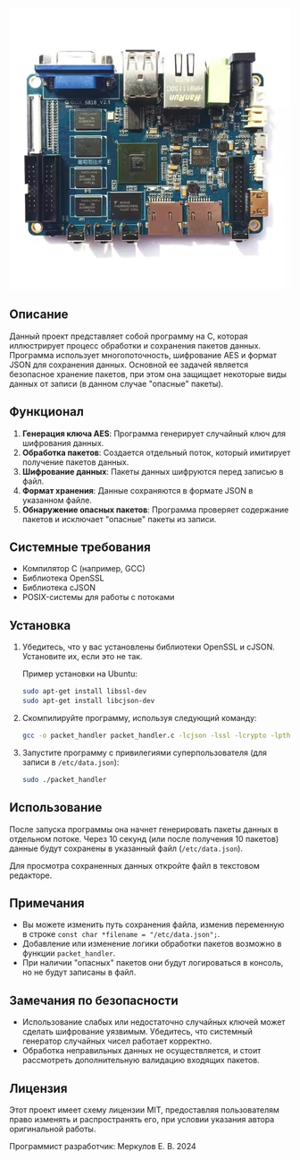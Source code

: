 ![Alt text](https://github.com/evsevy/DPI_OPENWRT_DRIVER/blob/main/arm1.jpg)

## Описание

Данный проект представляет собой программу на C, которая иллюстрирует процесс обработки и сохранения пакетов данных. Программа использует многопоточность, шифрование AES и формат JSON для сохранения данных. Основной ее задачей является безопасное хранение пакетов, при этом она защищает некоторые виды данных от записи (в данном случае "опасные" пакеты).

## Функционал

1. **Генерация ключа AES**: Программа генерирует случайный ключ для шифрования данных.
2. **Обработка пакетов**: Создается отдельный поток, который имитирует получение пакетов данных.
3. **Шифрование данных**: Пакеты данных шифруются перед записью в файл.
4. **Формат хранения**: Данные сохраняются в формате JSON в указанном файле.
5. **Обнаружение опасных пакетов**: Программа проверяет содержание пакетов и исключает "опасные" пакеты из записи.

## Системные требования

- Компилятор C (например, GCC)
- Библиотека OpenSSL
- Библиотека cJSON
- POSIX-системы для работы с потоками

## Установка

1. Убедитесь, что у вас установлены библиотеки OpenSSL и cJSON. Установите их, если это не так.

   Пример установки на Ubuntu:
   ```bash
   sudo apt-get install libssl-dev
   sudo apt-get install libcjson-dev
   ```

2. Скомпилируйте программу, используя следующий команду:

   ```bash
   gcc -o packet_handler packet_handler.c -lcjson -lssl -lcrypto -lpthread
   ```

3. Запустите программу с привилегиями суперпользователя (для записи в `/etc/data.json`):

   ```bash
   sudo ./packet_handler
   ```

## Использование

После запуска программы она начнет генерировать пакеты данных в отдельном потоке. Через 10 секунд (или после получения 10 пакетов) данные будут сохранены в указанный файл (`/etc/data.json`). 

Для просмотра сохраненных данных откройте файл в текстовом редакторе.

## Примечания

- Вы можете изменить путь сохранения файла, изменив переменную в строке `const char *filename = "/etc/data.json";`.
- Добавление или изменение логики обработки пакетов возможно в функции `packet_handler`.
- При наличии "опасных" пакетов они будут логироваться в консоль, но не будут записаны в файл.

## Замечания по безопасности

- Использование слабых или недостаточно случайных ключей может сделать шифрование уязвимым. Убедитесь, что системный генератор случайных чисел работает корректно.
- Обработка неправильных данных не осуществляется, и стоит рассмотреть дополнительную валидацию входящих пакетов.

## Лицензия

Этот проект имеет схему лицензии MIT, предоставляя пользователям право изменять и распространять его, при условии указания автора оригинальной работы.

Программист разработчик: Меркулов Е. В. 2024
